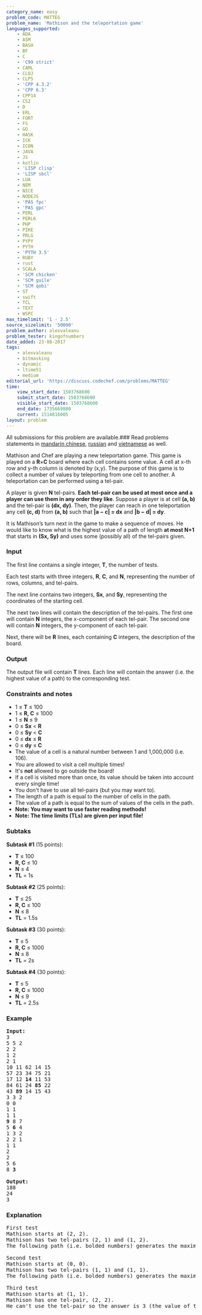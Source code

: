 ```yaml
---
category_name: easy
problem_code: MATTEG
problem_name: 'Mathison and the teleportation game'
languages_supported:
    - ADA
    - ASM
    - BASH
    - BF
    - C
    - 'C99 strict'
    - CAML
    - CLOJ
    - CLPS
    - 'CPP 4.3.2'
    - 'CPP 6.3'
    - CPP14
    - CS2
    - D
    - ERL
    - FORT
    - FS
    - GO
    - HASK
    - ICK
    - ICON
    - JAVA
    - JS
    - kotlin
    - 'LISP clisp'
    - 'LISP sbcl'
    - LUA
    - NEM
    - NICE
    - NODEJS
    - 'PAS fpc'
    - 'PAS gpc'
    - PERL
    - PERL6
    - PHP
    - PIKE
    - PRLG
    - PYPY
    - PYTH
    - 'PYTH 3.5'
    - RUBY
    - rust
    - SCALA
    - 'SCM chicken'
    - 'SCM guile'
    - 'SCM qobi'
    - ST
    - swift
    - TCL
    - TEXT
    - WSPC
max_timelimit: '1 - 2.5'
source_sizelimit: '50000'
problem_author: alexvaleanu
problem_tester: kingofnumbers
date_added: 23-08-2017
tags:
    - alexvaleanu
    - bitmasking
    - dynamic
    - ltime51
    - medium
editorial_url: 'https://discuss.codechef.com/problems/MATTEG'
time:
    view_start_date: 1503768600
    submit_start_date: 1503768600
    visible_start_date: 1503768600
    end_date: 1735669800
    current: 1514816005
layout: problem
---
```

All submissions for this problem are available.### Read problems statements in [mandarin chinese](http://www.codechef.com/download/translated/LTIME51/mandarin/MATTEG.pdf), [russian](http://www.codechef.com/download/translated/LTIME51/russian/MATTEG.pdf) and [vietnamese](http://www.codechef.com/download/translated/LTIME51/vietnamese/MATTEG.pdf) as well.

 Mathison and Chef are playing a new teleportation game. This game is played on a **R**×**C** board where each cell contains some value. A cell at x-th row and y-th column is denoted by (x,y). The purpose of this game is to collect a number of values by teleporting from one cell to another. A teleportation can be performed using a tel-pair.

 A player is given **N** tel-pairs. **Each tel-pair can be used at most once and a player can use them in any order they like**. Suppose a player is at cell **(a, b)** and the tel-pair is **(dx, dy)**. Then, the player can reach in one teleportation any cell **(c, d)** from **(a, b)** such that **|a − c| = dx** and **|b − d| = dy**.

 It is Mathison’s turn next in the game to make a sequence of moves. 
 He would like to know what is the highest value of a path of length  **at most N+1** that starts in **(Sx, Sy)** and uses some (possibly all) of the tel-pairs given.

### Input

 The first line contains a single integer, **T**, the number of tests.

 Each test starts with three integers, **R**, **C**, and **N**, representing the number of rows, columns, and tel-pairs.

 The next line contains two integers, **Sx**, and **Sy**, representing the coordinates of the starting cell.

 The next two lines will contain the description of the tel-pairs. The first one will contain **N** integers, the x-component of each tel-pair. The second one will contain **N** integers, the y-component of each tel-pair.

 Next, there will be **R** lines, each containing **C** integers, the description of the board.

### Output

 The output file will contain **T** lines. Each line will contain the answer (i.e. the highest value of a path) to the corresponding test.

### Constraints and notes

- 1 ≤ **T** ≤ 100
- 1 ≤ **R, C** ≤ 1000
- 1 ≤ **N** ≤ 9
- 0 ≤ **Sx** < **R**
- 0 ≤ **Sy** < **C**
- 0 ≤ **dx** ≤ **R**
- 0 ≤ **dy** ≤ **C**
- The value of a cell is a natural number between 1 and 1,000,000 (i.e. 106).
- You are allowed to visit a cell multiple times!
- It's **not** allowed to go outside the board!
- If a cell is visited more than once, its value should be taken into account every single time!
- You don't have to use all tel-pairs (but you may want to).
- The length of a path is equal to the number of cells in the path.
- The value of a path is equal to the sum of values of the cells in the path.
- **Note: You may want to use faster reading methods!**
- **Note: The time limits (TLs) are given per input file!**

### Subtaks

**Subtask #1** (15 points):

- **T** ≤ 100
- **R, C** ≤ 10
- **N** ≤ 4
- **TL** = 1s

**Subtask #2** (25 points):

- **T** ≤ 25
- **R, C** ≤ 100
- **N** ≤ 8
- **TL** = 1.5s

**Subtask #3** (30 points):

- **T** ≤ 5
- **R, C** ≤ 1000
- **N** ≤ 8
- **TL** = 2s

**Subtask #4** (30 points):

- **T** ≤ 5
- **R, C** ≤ 1000
- **N** ≤ 9
- **TL** = 2.5s

### Example

<pre><b>Input:</b>
3
5 5 2
2 2
1 2
2 1
10 11 62 14 15
57 23 34 75 21
17 12 <b>14</b> 11 53
84 61 24 <b>85</b> 22
43 <b>89</b> 14 15 43
3 3 2
0 0
1 1
1 1
<b>9</b> 8 7
5 <b>6</b> 4
1 3 2
2 2 1
1 1
2
2
5 6
8 <b>3</b>

<b>Output:</b>
188
24
3
</pre>
### Explanation

<pre>
First test
Mathison starts at (2, 2).
Mathison has two tel-pairs (2, 1) and (1, 2).
The following path (i.e. bolded numbers) generates the maximum value: (2, 2) → (4, 1) → (3, 3)

Second test
Mathison starts at (0, 0).
Mathison has two tel-pairs (1, 1) and (1, 1).
The following path (i.e. bolded numbers) generates the maximum value: (0, 0) → (1, 1) → (0, 0)

Third test
Mathison starts at (1, 1).
Mathison has one tel-pair, (2, 2).
He can't use the tel-pair so the answer is 3 (the value of the starting cell).
</pre>